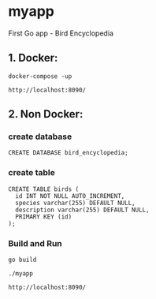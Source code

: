 # myapp

First Go app - Bird Encyclopedia

## 1. Docker:
```
docker-compose -up

http://localhost:8090/
```

## 2. Non Docker:

### create database
```
CREATE DATABASE bird_encyclopedia;
```
### create table
```
CREATE TABLE birds (
  id INT NOT NULL AUTO_INCREMENT,
  species varchar(255) DEFAULT NULL,
  description varchar(255) DEFAULT NULL,
  PRIMARY KEY (id)
);
```
### Build and Run
```
go build

./myapp

http://localhost:8090/
```

